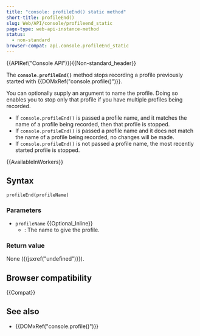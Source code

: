 ```yaml
---
title: "console: profileEnd() static method"
short-title: profileEnd()
slug: Web/API/console/profileend_static
page-type: web-api-instance-method
status:
  - non-standard
browser-compat: api.console.profileEnd_static
---
```


{{APIRef("Console API")}}{{Non-standard_header}}

The **`console.profileEnd()`** method stops recording a profile previously started with {{DOMxRef("console.profile()")}}.

You can optionally supply an argument to name the profile. Doing so enables you to stop only that profile if you have multiple profiles being recorded.

- If `console.profileEnd()` is passed a profile name, and it matches the name of a profile being recorded, then that profile is stopped.
- If `console.profileEnd()` is passed a profile name and it does not match the name of a profile being recorded, no changes will be made.
- If `console.profileEnd()` is not passed a profile name, the most recently started profile is stopped.

{{AvailableInWorkers}}

## Syntax

```js-nolint
profileEnd(profileName)
```

### Parameters

- `profileName` {{Optional_Inline}}
  - : The name to give the profile.

### Return value

None ({{jsxref("undefined")}}).

## Browser compatibility

{{Compat}}

## See also

- {{DOMxRef("console.profile()")}}
